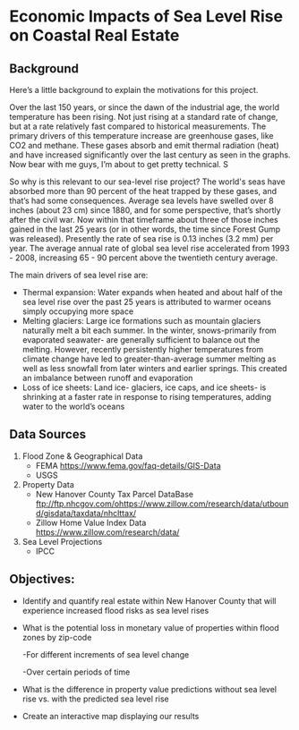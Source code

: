 # Economic Impacts of Sea Level Rise on Coastal Real Estate

## Background

Here’s a little background to explain the motivations for this project.

Over the last 150 years, or since the dawn of the industrial age, the world temperature has been rising.  Not just rising at a standard rate of change, but at a rate relatively fast compared to historical measurements. The primary drivers of this temperature increase are greenhouse gases, like CO2 and methane.  These gases absorb and emit thermal radiation (heat) and have increased significantly over the last century as seen in the graphs.  Now bear with me guys, I’m about to get pretty technical.  S

So why is this relevant to our sea-level rise project?
The world's seas have absorbed more than 90 percent of the heat trapped by these gases, and that’s had some consequences. Average sea levels have swelled over 8 inches (about 23 cm) since 1880, and for some perspective, that’s shortly after the civil war.   Now within that timeframe about three of those inches gained in the last 25 years (or in other words, the time since Forest Gump was released). Presently the rate of sea rise is 0.13 inches (3.2 mm) per year. The average annual rate of global sea level rise accelerated from 1993 - 2008, increasing 65 - 90 percent above the twentieth century average.

The main drivers of sea level rise are:

- Thermal expansion: Water expands when heated and about half of the sea level rise over the past 25 years is attributed to warmer oceans simply occupying more space 
- Melting glaciers: Large ice formations such as mountain glaciers naturally melt a bit each summer. In the winter, snows-primarily from evaporated seawater- are generally sufficient to balance out the melting. However, recently persistently higher temperatures from climate change have led to greater-than-average summer melting as well as less snowfall from later winters and earlier springs. This created an imbalance between runoff and evaporation
- Loss of ice sheets: Land ice- glaciers, ice caps, and ice sheets- is shrinking at a faster rate in response to rising temperatures, adding water to the world’s oceans



## Data Sources
1. Flood Zone & Geographical Data 
    * FEMA
    https://www.fema.gov/faq-details/GIS-Data
    * USGS
2. Property Data
    * New Hanover County Tax Parcel DataBase
    ftp://ftp.nhcgov.com/ohttps://www.zillow.com/research/data/utbound/gisdata/taxdata/nhclttax/
    * Zillow Home Value Index Data
    https://www.zillow.com/research/data/
3. Sea Level Projections
    * IPCC


## Objectives:

- Identify and quantify real estate within New Hanover County that will experience increased flood risks as sea level rises
- What is the potential loss in monetary value of properties within flood zones by zip-code

    -For different increments of  sea level change
    
    -Over certain periods of time
- What is the difference in property value predictions without sea level rise vs. with the predicted sea level rise
- Create an interactive map displaying our results

